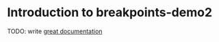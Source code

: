 # Introduction to breakpoints-demo2

TODO: write [great documentation](http://jacobian.org/writing/what-to-write/)
